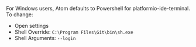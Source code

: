 For Windows users, Atom defaults to Powershell for platformio-ide-terminal.  To change:
* Open settings
* Shell Override:  `C:\Program Files\Git\bin\sh.exe`
* Shell Arguments: `--login`
